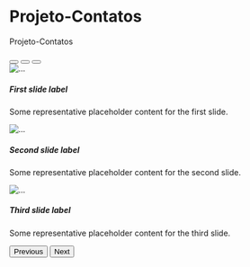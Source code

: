 # Projeto-Contatos
 Projeto-Contatos
 <div id="carouselExampleCaptions" class="carousel slide" data-bs-ride="carousel">
            <div class="carousel-indicators">
                <button type="button" data-bs-target="#carouselExampleCaptions" data-bs-slide-to="0" class="active"
                    aria-current="true" aria-label="Slide 1"></button>
                <button type="button" data-bs-target="#carouselExampleCaptions" data-bs-slide-to="1"
                    aria-label="Slide 2"></button>
                <button type="button" data-bs-target="#carouselExampleCaptions" data-bs-slide-to="2"
                    aria-label="Slide 3"></button>
            </div>
            <div class="carousel-inner">
                <div class="carousel-item active">
                    <img src="..." class="d-block w-100" alt="...">
                    <div class="carousel-caption d-none d-md-block">
                        <h5>First slide label</h5>
                        <p>Some representative placeholder content for the first slide.</p>
                    </div>
                </div>
                <div class="carousel-item">
                    <img src="..." class="d-block w-100" alt="...">
                    <div class="carousel-caption d-none d-md-block">
                        <h5>Second slide label</h5>
                        <p>Some representative placeholder content for the second slide.</p>
                    </div>
                </div>
                <div class="carousel-item">
                    <img src="..." class="d-block w-100" alt="...">
                    <div class="carousel-caption d-none d-md-block">
                        <h5>Third slide label</h5>
                        <p>Some representative placeholder content for the third slide.</p>
                    </div>
                </div>
            </div>
            <button class="carousel-control-prev" type="button" data-bs-target="#carouselExampleCaptions" data-bs-slide="prev">
                <span class="carousel-control-prev-icon" aria-hidden="true"></span>
                <span class="visually-hidden">Previous</span>
            </button>
            <button class="carousel-control-next" type="button" data-bs-target="#carouselExampleCaptions" data-bs-slide="next">
                <span class="carousel-control-next-icon" aria-hidden="true"></span>
                <span class="visually-hidden">Next</span>
            </button>
        </div>